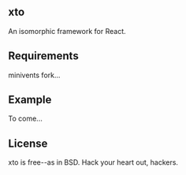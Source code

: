 xto
---

An isomorphic framework for React.

Requirements
------------

minivents fork...

Example
-------

To come...

License
-------

xto is free--as in BSD. Hack your heart out, hackers.
